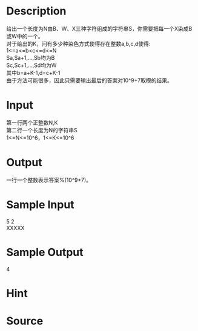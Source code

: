 
# Description

<div class="content"><div>给出一个长度为N由B、W、X三种字符组成的字符串S，你需要把每一个X染成B或W中的一个。</div>
<div>对于给出的K，问有多少种染色方式使得存在整数a,b,c,d使得:</div>
<div>1&lt;=a&lt;=b&lt;c&lt;=d&lt;=N</div>
<div>Sa,Sa+1,...,Sb均为B</div>
<div>Sc,Sc+1,...,Sd均为W</div>
<div>其中b=a+K-1,d=c+K-1</div>
<div>由于方法可能很多，因此只需要输出最后的答案对10^9+7取模的结果。</div></div>

# Input

<div class="content"><div>第一行两个正整数N,K</div>
<div>第二行一个长度为N的字符串S</div>
<div>1&lt;=N&lt;=10^6，1&lt;=K&lt;=10^6</div></div>

# Output

<div class="content"><p>一行一个整数表示答案%(10^9+7)。</p></div>

# Sample Input

<div class="content"><span class="sampledata">5 2<br/>
XXXXX</span></div>

# Sample Output

<div class="content"><span class="sampledata">4</span></div>

# Hint

<div class="content"><p></p></div>

# Source

<div class="content"><p><a href="problemset.php?search="></a></p></div>

